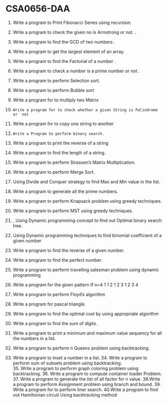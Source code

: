 # CSA0656-DAA
1. 	Write a program to Print Fibonacci Series using recursion. 
2.	Write a program to check the given no is Armstrong or not.  .
3.	Write a program to find the GCD of two numbers .
4.	Write a program to get the largest element of an array. 
5.	Write a program  to find the Factorial of a number .
6.	Write a program  to check a number is a prime number or not .
7.	Write a program   to perform Selection sort.  
8.	 Write a program   to perform Bubble sort
9.	Write a program for to multiply two Matrix 
10.   	Write a program for to check whether a given String is Palindrome or  not
11.	Write a program for to copy one string to another 
12. 	Write a Program to perform binary search.
13.	Write a program   to print the reverse of a string
14.	Write a program   to find the length of a string.
15.	Write a program to perform Strassen’s Matrix Multiplication.
16.	Write a program to perform Merge Sort.
17.	Using Divide and Conquer strategy to find Max and Min value in the list.
18.	Write a program   to generate all the prime numbers.
19.	 Write a program to perform Knapsack problem using greedy techniques.
20.	Write a program to perform MST using greedy techniques.
21.	, Using Dynamic programming concept to find out Optimal binary search tree.
22.	Using Dynamic programming techniques to find binomial coefficient of a given number
23.	Write a program   to find the reverse of a given number.
24.	Write a program   to find the perfect number.
25.	Write a program to perform travelling salesman problem using dynamic programming
26.	Write a program for the given pattern
If n=4                                          1
1	2
                                                                     1    2    3
                                                                   1   2    3    4

27.	Write a program to perform Floyd’s algorithm
28.	 Write a program for pascal triangle.
29.	Write a program to find the optimal cost by using appropriate algorithm
30.	Write a program to find the sum of digits.
31.	Write a program to print a minimum and maximum value sequency for all the numbers in a list.
32.	Write a program to perform n Queens problem using backtracking.
33.	Write a program to inset a number in a list.
                34. Write a program to perform sum of subsets problem using backtracking.               
               35. Write a program to perform graph coloring problem using backtracking.
               36. Write a program to compute container loader Problem.
               37. Write a program to generate the list of all factor for n value.
               38.Write a program to perform Assignment problem using branch and bound.
               39. Write a program for to perform liner search.
               40.Write a program to find out Hamiltonian circuit Using backtracking method
